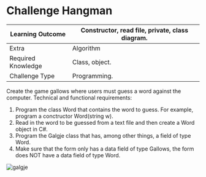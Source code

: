 # Challenge Hangman


| Learning Outcome   | Constructor, read file, private, class diagram. |
| ------------------ | ----------------------------------------------- |
| Extra              | Algorithm                                       |
| Required Knowledge | Class, object.                                  |
| Challenge Type     | Programming.                                    |

Create the game gallows where users must guess a word against the computer. Technical and functional requirements:

1. Program the class Word that contains the word to guess. For example, program a conctructor Word(string w).
2. Read in the word to be guessed from a text file and then create a Word object in C#.
3. Program the Galgje class that has, among other things, a field of type Word.
4. Make sure that the form only has a data field of type Gallows, the form does NOT have a data field of type Word.

![](figures/Galgje.png "galgje")
